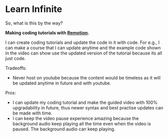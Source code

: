 # Learn Infinite

So, what is this by the way?

**Making coding tutorials with [Remotion](https://www.remotion.dev/).**

I can create coding tutorials and update the code in it with code. For e.g., I can make a course that I can update anytime and the example code shown in the video can show use the updated version of the tutorial because its all just code.

Tradeoffs:
- Never host on youtube because the content would be timeless as it will be updated anytime in future and with youtube.

Pros:
- I can update my coding tutorial and make the guided video with 100% upgradability in future, thus newer syntax and best practise updates can be made with time.
- I can keep the video pause experience amazing because the background audio keep playing all the time even when the video is paused. The background audio can keep playing.

